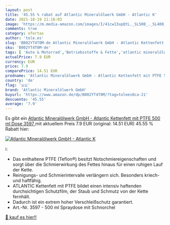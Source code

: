 ```yaml
---
layout: post
title: '45.55 % rabat auf Atlantic Mineralölwerk GmbH - Atlantic K'
date: 2021-10-19 21:18:03
image: 'https://m.media-amazon.com/images/I/41cw13upQtL._SL500_._SL400_.jpg'
comments: true
category: ofertas
author: 'tole.es'
slug: 'B002YT4T0M-de Atlantic Mineralölwerk GmbH - Atlantic Kettenfett mit PTFE...'
sku: 'B002YT4T0M-de'
tags: [ 'Auto & Motorrad','Betriebsstoffe & Fette','atlantic mineralölwerk gmbh','Öle & Betriebsstoffe', ]
actualPrice: 7.9 EUR
currency: EUR
price: 7.9
comparePrice: 14.51 EUR
prodname: 'Atlantic Mineralölwerk GmbH - Atlantic Kettenfett mit PTFE 500 ml Dose  3597 '
country: 'de'
flag: '🇩🇪'
brand: 'Atlantic Mineralölwerk GmbH'
buyurl: 'https://www.amazon.de/dp/B002YT4T0M/?tag=tolees0ca-21'
descuento: '45.55'
average: '7.9'
---
```


Es gibt ein [Atlantic Mineralölwerk GmbH - Atlantic Kettenfett mit PTFE 500 ml Dose  3597 ](https://www.amazon.de/dp/B002YT4T0M/?tag=tolees0ca-21) mit aktuellem Preis 7.9 EUR (original: 14.51 EUR) 45.55 % Rabatt hier:

[![Atlantic Mineralölwerk GmbH - Atlantic K](https://m.media-amazon.com/images/I/41cw13upQtL._SL500_._SL400_.jpg)](https://www.amazon.de/dp/B002YT4T0M/?tag=tolees0ca-21)

ℹ️:

- Das enthaltene PTFE (Teflon®) besitzt Notschmiereigenschaften und sorgt über die Schmierwirkung des Fettes hinaus für einen ruhigen Lauf der Kette.
- Reinigungs- und Schmierintervalle verlängern sich. Besonders kriech- und haftfähig.
- ATLANTIC Kettenfett mit PTFE bildet einen intensiv haftenden durchsichtigen Schutzfilm, der Staub und Schmutz von der Kette fernhält.
- Dadurch ist ein extrem hoher Verschleißschutz garantiert.
- Art.-Nr. 3597 - 500 ml Spraydose mit Schnorchel

[🛒 kauf es hier!!](https://www.amazon.de/dp/B002YT4T0M/?tag=tolees0ca-21)
